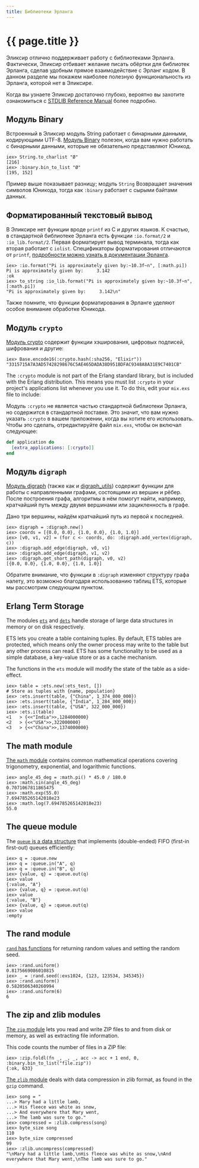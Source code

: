 ```yaml
---
title: Библиотеки Эрланга
---
```


# {{ page.title }}

Эликсир отлично поддерживает работу с библиотеками Эрланга. Фактически, Эликсир отбивает желание писать обёртки для библиотек Эрланга, сделав удобным прямое взаимодействие с Эрланг кодом. В данном разделе мы покажем наиболее полезную функциональность из Эрланга, которой нет в Эликсире.

Когда вы узнаете Эликсир достаточно глубоко, вероятно вы захотите ознакомиться с [STDLIB Reference Manual](http://erlang.org/doc/apps/stdlib/index.html) более подробно.

## Модуль Binary

Встроенный в Эликсир модуль String работает с бинарными данными, кодирующими UTF-8. [Модуль Binary](http://erlang.org/doc/man/binary.html) полезен, когда вам нужно работать с бинарными данными, которые не обязательно представляют Юникод.

```iex
iex> String.to_charlist "Ø"
[216]
iex> :binary.bin_to_list "Ø"
[195, 152]
```

Пример выше показывает разницу; модуль `String` Возвращает значения символов Юникода, тогда как `:binary` работает с сырыми байтами данных.

## Форматированный текстовый вывод

В Эликсире нет функции вроде `printf` из C и других языков. К счастью, в стандартной библиотеке Эрланга есть функции `:io.format/2` и `:io_lib.format/2`. Первая форматирует вывод терминала, тогда как вторая работает с `iolist`. Спецификаторы форматирования отличаются от `printf`, [подробности можно узнать в документации Эрланга](http://erlang.org/doc/man/io.html#format-1).

```iex
iex> :io.format("Pi is approximately given by:~10.3f~n", [:math.pi])
Pi is approximately given by:     3.142
:ok
iex> to_string :io_lib.format("Pi is approximately given by:~10.3f~n", [:math.pi])
"Pi is approximately given by:     3.142\n"
```

Также помните, что функции форматирования в Эрланге уделяют особое внимание обработке Юникода.

## Модуль `crypto`

[Модуль crypto](http://erlang.org/doc/man/crypto.html) содержит функции хэширования, цифровых подписей, шифрования и другие:

```iex
iex> Base.encode16(:crypto.hash(:sha256, "Elixir"))
"3315715A7A3AD57428298676C5AE465DADA38D951BDFAC9348A8A31E9C7401CB"
```

The `:crypto` module is not part of the Erlang standard library, but is
included with the Erlang distribution. This means you must list `:crypto`
in your project's applications list whenever you use it. To do this,
edit your `mix.exs` file to include:

Модуль `:crypto` не является частью стандартной библиотеки Эрланга, но содержится в стандартной поставке. Это значит, что вам нужно указать `:crypto` в вашем приложении, когда вы хотите его использовать. Чтобы это сделать, отредактируйте файл `mix.exs`, чтобы он включал следующее:

```elixir
def application do
  [extra_applications: [:crypto]]
end
```

## Модуль `digraph`

[Модуль digraph](http://erlang.org/doc/man/digraph.html) (также как и [digraph_utils](http://erlang.org/doc/man/digraph_utils.html)) содержит функции для работы с направленными графами, состоящими из вершин и рёбер. После построения графа, алгоритмы в нём помогут найти, например, кратчайший путь между двумя вершинами или зацикленность в графе.

Дано три вершины, найдём кратчайший путь из первой к последней.

```iex
iex> digraph = :digraph.new()
iex> coords = [{0.0, 0.0}, {1.0, 0.0}, {1.0, 1.0}]
iex> [v0, v1, v2] = (for c <- coords, do: :digraph.add_vertex(digraph, c))
iex> :digraph.add_edge(digraph, v0, v1)
iex> :digraph.add_edge(digraph, v1, v2)
iex> :digraph.get_short_path(digraph, v0, v2)
[{0.0, 0.0}, {1.0, 0.0}, {1.0, 1.0}]
```

Обратите внимание, что функции в `:digraph` изменяют структуру графа налету, это возможно благодаря использованию таблиц ETS, которые мы рассмотрим следующим пунктом.

## Erlang Term Storage

The modules [`ets`](http://erlang.org/doc/man/ets.html) and
[`dets`](http://erlang.org/doc/man/dets.html) handle storage of large
data structures in memory or on disk respectively.

ETS lets you create a table containing tuples. By default, ETS tables
are protected, which means only the owner process may write to the table
but any other process can read. ETS has some functionality to be used as
a simple database, a key-value store or as a cache mechanism.

The functions in the `ets` module will modify the state of the table as a
side-effect.

```iex
iex> table = :ets.new(:ets_test, [])
# Store as tuples with {name, population}
iex> :ets.insert(table, {"China", 1_374_000_000})
iex> :ets.insert(table, {"India", 1_284_000_000})
iex> :ets.insert(table, {"USA", 322_000_000})
iex> :ets.i(table)
<1   > {<<"India">>,1284000000}
<2   > {<<"USA">>,322000000}
<3   > {<<"China">>,1374000000}
```

## The math module

[The `math` module](http://erlang.org/doc/man/math.html) contains common
mathematical operations covering trigonometry, exponential, and logarithmic
functions.

```iex
iex> angle_45_deg = :math.pi() * 45.0 / 180.0
iex> :math.sin(angle_45_deg)
0.7071067811865475
iex> :math.exp(55.0)
7.694785265142018e23
iex> :math.log(7.694785265142018e23)
55.0
```

## The queue module

The [`queue` is a data structure](http://erlang.org/doc/man/queue.html)
that implements (double-ended) FIFO (first-in first-out) queues efficiently:

```iex
iex> q = :queue.new
iex> q = :queue.in("A", q)
iex> q = :queue.in("B", q)
iex> {value, q} = :queue.out(q)
iex> value
{:value, "A"}
iex> {value, q} = :queue.out(q)
iex> value
{:value, "B"}
iex> {value, q} = :queue.out(q)
iex> value
:empty
```

## The rand module

[`rand` has functions](http://erlang.org/doc/man/rand.html) for returning
random values and setting the random seed.

```iex
iex> :rand.uniform()
0.8175669086010815
iex> _ = :rand.seed(:exs1024, {123, 123534, 345345})
iex> :rand.uniform()
0.5820506340260994
iex> :rand.uniform(6)
6
```

## The zip and zlib modules

[The `zip` module](http://erlang.org/doc/man/zip.html) lets you read and write
ZIP files to and from disk or memory, as well as extracting file information.

This code counts the number of files in a ZIP file:

```iex
iex> :zip.foldl(fn _, _, _, acc -> acc + 1 end, 0, :binary.bin_to_list("file.zip"))
{:ok, 633}
```

[The `zlib` module](http://erlang.org/doc/man/zlib.html) deals with data compression in zlib format, as found in the
`gzip` command.

```iex
iex> song = "
...> Mary had a little lamb,
...> His fleece was white as snow,
...> And everywhere that Mary went,
...> The lamb was sure to go."
iex> compressed = :zlib.compress(song)
iex> byte_size song
110
iex> byte_size compressed
99
iex> :zlib.uncompress(compressed)
"\nMary had a little lamb,\nHis fleece was white as snow,\nAnd everywhere that Mary went,\nThe lamb was sure to go."
```